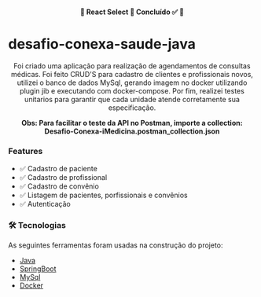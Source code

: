 <h4 align="center"> 
	🚧  React Select 🚀 Concluído ✅ 🚧
</h4>

# desafio-conexa-saude-java
<p align="center">Foi criado uma aplicação para realização de agendamentos de consultas médicas.
Foi feito CRUD'S para cadastro de clientes e profissionais novos, utilizei o banco de dados MySql, gerando imagem no docker utilizando plugin jib e 
executando com docker-compose. Por fim, realizei testes unitarios para garantir que cada unidade atende corretamente sua especificação.</p>


**<p align="center">Obs: Para facilitar o teste da API no Postman, importe a collection: Desafio-Conexa-iMedicina.postman_collection.json </p>**

### Features

- ✅ Cadastro de paciente
- ✅ Cadastro de profissional
- ✅ Cadastro de convênio 
- ✅ Listagem de pacientes, porfissionais e convênios 
- ✅ Autenticação  

### 🛠 Tecnologias

As seguintes ferramentas foram usadas na construção do projeto:

- [Java](www.java.com/pt-BR/)
- [SpringBoot](https://spring.io/projects/spring-boot)
- [MySql](https://www.mysql.com/)
- [Docker](https://www.docker.com/)

